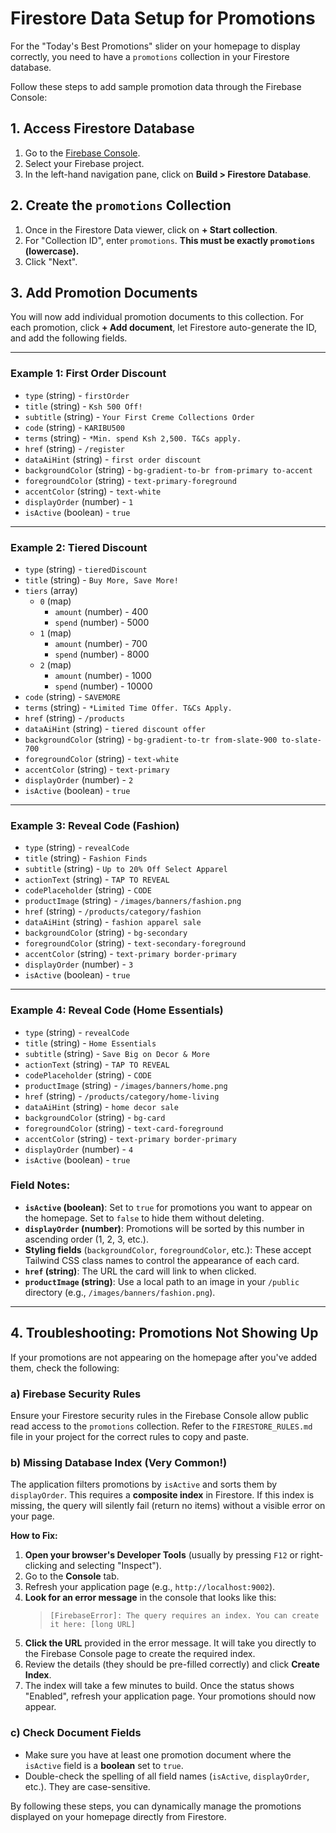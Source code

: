 
# Firestore Data Setup for Promotions

For the "Today's Best Promotions" slider on your homepage to display correctly, you need to have a `promotions` collection in your Firestore database.

Follow these steps to add sample promotion data through the Firebase Console:

## 1. Access Firestore Database

1.  Go to the [Firebase Console](https://console.firebase.google.com/).
2.  Select your Firebase project.
3.  In the left-hand navigation pane, click on **Build > Firestore Database**.

## 2. Create the `promotions` Collection

1.  Once in the Firestore Data viewer, click on **+ Start collection**.
2.  For "Collection ID", enter `promotions`. **This must be exactly `promotions` (lowercase).**
3.  Click "Next".

## 3. Add Promotion Documents

You will now add individual promotion documents to this collection. For each promotion, click **+ Add document**, let Firestore auto-generate the ID, and add the following fields.

---

### Example 1: First Order Discount

*   `type` (string) - `firstOrder`
*   `title` (string) - `Ksh 500 Off!`
*   `subtitle` (string) - `Your First Creme Collections Order`
*   `code` (string) - `KARIBU500`
*   `terms` (string) - `*Min. spend Ksh 2,500. T&Cs apply.`
*   `href` (string) - `/register`
*   `dataAiHint` (string) - `first order discount`
*   `backgroundColor` (string) - `bg-gradient-to-br from-primary to-accent`
*   `foregroundColor` (string) - `text-primary-foreground`
*   `accentColor` (string) - `text-white`
*   `displayOrder` (number) - `1`
*   `isActive` (boolean) - `true`

---

### Example 2: Tiered Discount

*   `type` (string) - `tieredDiscount`
*   `title` (string) - `Buy More, Save More!`
*   `tiers` (array)
    *   `0` (map)
        *   `amount` (number) - 400
        *   `spend` (number) - 5000
    *   `1` (map)
        *   `amount` (number) - 700
        *   `spend` (number) - 8000
    *   `2` (map)
        *   `amount` (number) - 1000
        *   `spend` (number) - 10000
*   `code` (string) - `SAVEMORE`
*   `terms` (string) - `*Limited Time Offer. T&Cs Apply.`
*   `href` (string) - `/products`
*   `dataAiHint` (string) - `tiered discount offer`
*   `backgroundColor` (string) - `bg-gradient-to-tr from-slate-900 to-slate-700`
*   `foregroundColor` (string) - `text-white`
*   `accentColor` (string) - `text-primary`
*   `displayOrder` (number) - `2`
*   `isActive` (boolean) - `true`

---

### Example 3: Reveal Code (Fashion)

*   `type` (string) - `revealCode`
*   `title` (string) - `Fashion Finds`
*   `subtitle` (string) - `Up to 20% Off Select Apparel`
*   `actionText` (string) - `TAP TO REVEAL`
*   `codePlaceholder` (string) - `CODE`
*   `productImage` (string) - `/images/banners/fashion.png`
*   `href` (string) - `/products/category/fashion`
*   `dataAiHint` (string) - `fashion apparel sale`
*   `backgroundColor` (string) - `bg-secondary`
*   `foregroundColor` (string) - `text-secondary-foreground`
*   `accentColor` (string) - `text-primary border-primary`
*   `displayOrder` (number) - `3`
*   `isActive` (boolean) - `true`

---

### Example 4: Reveal Code (Home Essentials)

*   `type` (string) - `revealCode`
*   `title` (string) - `Home Essentials`
*   `subtitle` (string) - `Save Big on Decor & More`
*   `actionText` (string) - `TAP TO REVEAL`
*   `codePlaceholder` (string) - `CODE`
*   `productImage` (string) - `/images/banners/home.png`
*   `href` (string) - `/products/category/home-living`
*   `dataAiHint` (string) - `home decor sale`
*   `backgroundColor` (string) - `bg-card`
*   `foregroundColor` (string) - `text-card-foreground`
*   `accentColor` (string) - `text-primary border-primary`
*   `displayOrder` (number) - `4`
*   `isActive` (boolean) - `true`

### Field Notes:

*   **`isActive` (boolean)**: Set to `true` for promotions you want to appear on the homepage. Set to `false` to hide them without deleting.
*   **`displayOrder` (number)**: Promotions will be sorted by this number in ascending order (1, 2, 3, etc.).
*   **Styling fields** (`backgroundColor`, `foregroundColor`, etc.): These accept Tailwind CSS class names to control the appearance of each card.
*   **`href` (string)**: The URL the card will link to when clicked.
*   **`productImage` (string)**: Use a local path to an image in your `/public` directory (e.g., `/images/banners/fashion.png`).

---

## 4. Troubleshooting: Promotions Not Showing Up

If your promotions are not appearing on the homepage after you've added them, check the following:

### a) Firebase Security Rules

Ensure your Firestore security rules in the Firebase Console allow public read access to the `promotions` collection. Refer to the `FIRESTORE_RULES.md` file in your project for the correct rules to copy and paste.

### b) Missing Database Index (Very Common!)

The application filters promotions by `isActive` and sorts them by `displayOrder`. This requires a **composite index** in Firestore. If this index is missing, the query will silently fail (return no items) without a visible error on your page.

**How to Fix:**

1.  **Open your browser's Developer Tools** (usually by pressing `F12` or right-clicking and selecting "Inspect").
2.  Go to the **Console** tab.
3.  Refresh your application page (e.g., `http://localhost:9002`).
4.  **Look for an error message** in the console that looks like this:
    > `[FirebaseError]: The query requires an index. You can create it here: [long URL]`
5.  **Click the URL** provided in the error message. It will take you directly to the Firebase Console page to create the required index.
6.  Review the details (they should be pre-filled correctly) and click **Create Index**.
7.  The index will take a few minutes to build. Once the status shows "Enabled", refresh your application page. Your promotions should now appear.

### c) Check Document Fields

*   Make sure you have at least one promotion document where the `isActive` field is a **boolean** set to `true`.
*   Double-check the spelling of all field names (`isActive`, `displayOrder`, etc.). They are case-sensitive.

By following these steps, you can dynamically manage the promotions displayed on your homepage directly from Firestore.
